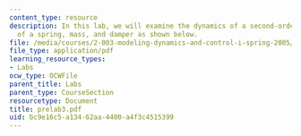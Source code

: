 ```yaml
---
content_type: resource
description: In this lab, we will examine the dynamics of a second-order system composed
  of a spring, mass, and damper as shown below.
file: /media/courses/2-003-modeling-dynamics-and-control-i-spring-2005/bc9e16c5a13462aa4400a4f3c4515399_prelab3.pdf
file_type: application/pdf
learning_resource_types:
- Labs
ocw_type: OCWFile
parent_title: Labs
parent_type: CourseSection
resourcetype: Document
title: prelab3.pdf
uid: bc9e16c5-a134-62aa-4400-a4f3c4515399
---
```

